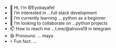 - 👋 Hi, I’m @Eyobayafet
- 👀 I’m interested in ...full stack development 
- 🌱 I’m currently learning ... python as a beginner 
- 💞️ I’m looking to collaborate on ...python projects
- 📫 How to reach me ...t.me/@alnova19 in telegram
- 😄 Pronouns: ... maya
- ⚡ Fun fact: ... 

<!---
Eyobayafet/Eyobayafet is a ✨ special ✨ repository because its `README.md` (this file) appears on your GitHub profile.
You can click the Preview link to take a look at your changes.
--->
